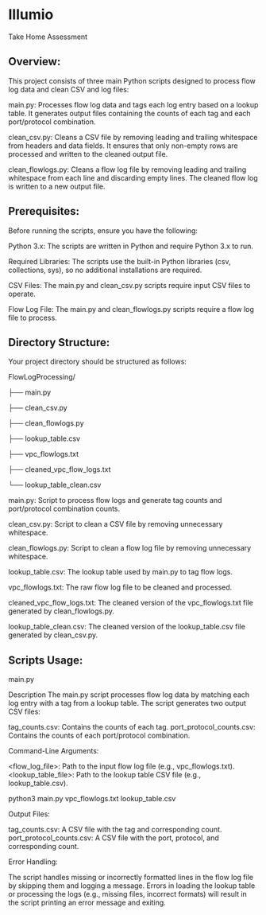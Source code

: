 # Illumio
Take Home Assessment


## Overview: 
This project consists of three main Python scripts designed to process flow log data and clean CSV and log files:

main.py: Processes flow log data and tags each log entry based on a lookup table. It generates output files containing the counts of each tag and each port/protocol combination.

clean_csv.py: Cleans a CSV file by removing leading and trailing whitespace from headers and data fields. It ensures that only non-empty rows are processed and written to the cleaned output file.

clean_flowlogs.py: Cleans a flow log file by removing leading and trailing whitespace from each line and discarding empty lines. The cleaned flow log is written to a new output file.

## Prerequisites: 
Before running the scripts, ensure you have the following:

Python 3.x: The scripts are written in Python and require Python 3.x to run.

Required Libraries: The scripts use the built-in Python libraries (csv, collections, sys), so no additional installations are required.

CSV Files: The main.py and clean_csv.py scripts require input CSV files to operate.

Flow Log File: The main.py and clean_flowlogs.py scripts require a flow log file to process.

## Directory Structure:

Your project directory should be structured as follows:

  FlowLogProcessing/


├── main.py

├── clean_csv.py

├── clean_flowlogs.py

├── lookup_table.csv

├── vpc_flowlogs.txt

├── cleaned_vpc_flow_logs.txt

└── lookup_table_clean.csv

main.py: Script to process flow logs and generate tag counts and port/protocol combination counts.

clean_csv.py: Script to clean a CSV file by removing unnecessary whitespace.

clean_flowlogs.py: Script to clean a flow log file by removing unnecessary whitespace.

lookup_table.csv: The lookup table used by main.py to tag flow logs.

vpc_flowlogs.txt: The raw flow log file to be cleaned and processed.

cleaned_vpc_flow_logs.txt: The cleaned version of the vpc_flowlogs.txt file generated by clean_flowlogs.py.

lookup_table_clean.csv: The cleaned version of the lookup_table.csv file generated by clean_csv.py.

## Scripts Usage: 

main.py

Description
The main.py script processes flow log data by matching each log entry with a tag from a lookup table. The script generates two output CSV files:

tag_counts.csv: Contains the counts of each tag.
port_protocol_counts.csv: Contains the counts of each port/protocol combination.

Command-Line Arguments:

<flow_log_file>: Path to the input flow log file (e.g., vpc_flowlogs.txt).
<lookup_table_file>: Path to the lookup table CSV file (e.g., lookup_table.csv).


python3 main.py vpc_flowlogs.txt lookup_table.csv

Output Files:

tag_counts.csv: A CSV file with the tag and corresponding count.
port_protocol_counts.csv: A CSV file with the port, protocol, and corresponding count.

Error Handling:

The script handles missing or incorrectly formatted lines in the flow log file by skipping them and logging a message.
Errors in loading the lookup table or processing the logs (e.g., missing files, incorrect formats) will result in the script printing an error message and exiting.

